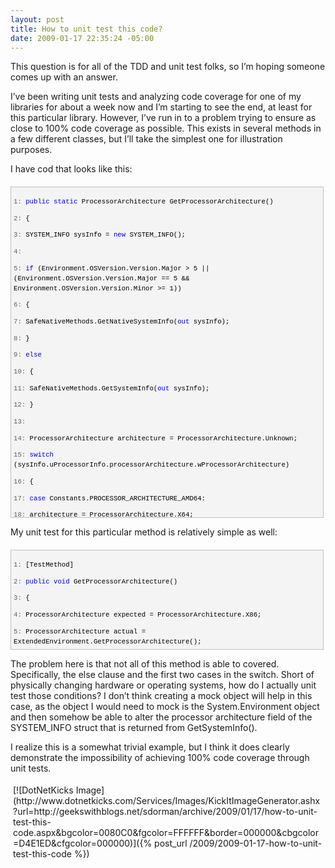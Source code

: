 ```yaml
---
layout: post
title: How to unit test this code?
date: 2009-01-17 22:35:24 -05:00
---
```


This question is for all of the TDD and unit test folks, so I’m hoping someone comes up with an answer.

I’ve been writing unit tests and analyzing code coverage for one of my libraries for about a week now and I’m starting to see the end, at least for this particular library. However, I’ve run in to a problem trying to ensure as close to 100% code coverage as possible. This exists in several methods in a few different classes, but I’ll take the simplest one for illustration purposes.

I have cod that looks like this:
  <div style="border-bottom: silver 1px solid; border-left: silver 1px solid; padding-bottom: 4px; line-height: 12pt; background-color: #f4f4f4; margin: 20px 0px 10px; padding-left: 4px; width: 97.5%; padding-right: 4px; font-family: 'Courier New', courier, monospace; height: 520px; max-height: 3500px; font-size: 8pt; overflow: auto; border-top: silver 1px solid; cursor: text; border-right: silver 1px solid; padding-top: 4px" id="codeSnippetWrapper">   <div style="border-bottom-style: none; padding-bottom: 0px; line-height: 12pt; border-right-style: none; background-color: #f4f4f4; padding-left: 0px; width: 100%; padding-right: 0px; font-family: 'Courier New', courier, monospace; border-top-style: none; color: black; font-size: 8pt; border-left-style: none; overflow: visible; padding-top: 0px" id="codeSnippet">     

<span style="color: #606060" id="lnum1">   1:</span> <span style="color: #0000ff">public</span> <span style="color: #0000ff">static</span> ProcessorArchitecture GetProcessorArchitecture()

<span style="color: #606060" id="lnum2">   2:</span> {

<span style="color: #606060" id="lnum3">   3:</span>     SYSTEM_INFO sysInfo = <span style="color: #0000ff">new</span> SYSTEM_INFO();

<span style="color: #606060" id="lnum4">   4:</span>  

<span style="color: #606060" id="lnum5">   5:</span>     <span style="color: #0000ff">if</span> (Environment.OSVersion.Version.Major > 5 || (Environment.OSVersion.Version.Major == 5 && Environment.OSVersion.Version.Minor >= 1))

<span style="color: #606060" id="lnum6">   6:</span>     {

<span style="color: #606060" id="lnum7">   7:</span>         SafeNativeMethods.GetNativeSystemInfo(<span style="color: #0000ff">out</span> sysInfo);

<span style="color: #606060" id="lnum8">   8:</span>     }

<span style="color: #606060" id="lnum9">   9:</span>     <span style="color: #0000ff">else</span>

<span style="color: #606060" id="lnum10">  10:</span>     {

<span style="color: #606060" id="lnum11">  11:</span>         SafeNativeMethods.GetSystemInfo(<span style="color: #0000ff">out</span> sysInfo);

<span style="color: #606060" id="lnum12">  12:</span>     }

<span style="color: #606060" id="lnum13">  13:</span>  

<span style="color: #606060" id="lnum14">  14:</span>     ProcessorArchitecture architecture = ProcessorArchitecture.Unknown;

<span style="color: #606060" id="lnum15">  15:</span>     <span style="color: #0000ff">switch</span> (sysInfo.uProcessorInfo.processorArchitecture.wProcessorArchitecture)

<span style="color: #606060" id="lnum16">  16:</span>     {

<span style="color: #606060" id="lnum17">  17:</span>         <span style="color: #0000ff">case</span> Constants.PROCESSOR_ARCHITECTURE_AMD64:

<span style="color: #606060" id="lnum18">  18:</span>             architecture = ProcessorArchitecture.X64;

<span style="color: #606060" id="lnum19">  19:</span>             <span style="color: #0000ff">break</span>;

<span style="color: #606060" id="lnum20">  20:</span>  

<span style="color: #606060" id="lnum21">  21:</span>         <span style="color: #0000ff">case</span> Constants.PROCESSOR_ARCHITECTURE_IA64:

<span style="color: #606060" id="lnum22">  22:</span>             architecture = ProcessorArchitecture.Itanium;

<span style="color: #606060" id="lnum23">  23:</span>             <span style="color: #0000ff">break</span>;

<span style="color: #606060" id="lnum24">  24:</span>  

<span style="color: #606060" id="lnum25">  25:</span>         <span style="color: #0000ff">case</span> Constants.PROCESSOR_ARCHITECTURE_INTEL:

<span style="color: #606060" id="lnum26">  26:</span>             architecture = ProcessorArchitecture.X86;

<span style="color: #606060" id="lnum27">  27:</span>             <span style="color: #0000ff">break</span>;

<span style="color: #606060" id="lnum28">  28:</span>     }

<span style="color: #606060" id="lnum29">  29:</span>  

<span style="color: #606060" id="lnum30">  30:</span>     <span style="color: #0000ff">return</span> architecture;

<span style="color: #606060" id="lnum31">  31:</span> }

</div>
</div>



My unit test for this particular method is relatively simple as well:


<div style="border-bottom: silver 1px solid; border-left: silver 1px solid; padding-bottom: 4px; line-height: 12pt; background-color: #f4f4f4; margin: 20px 0px 10px; padding-left: 4px; width: 97.5%; padding-right: 4px; font-family: 'Courier New', courier, monospace; height: 150px; max-height: 200px; font-size: 8pt; overflow: auto; border-top: silver 1px solid; cursor: text; border-right: silver 1px solid; padding-top: 4px" id="codeSnippetWrapper">
  <div style="border-bottom-style: none; padding-bottom: 0px; line-height: 12pt; border-right-style: none; background-color: #f4f4f4; padding-left: 0px; width: 100%; padding-right: 0px; font-family: 'Courier New', courier, monospace; border-top-style: none; color: black; font-size: 8pt; border-left-style: none; overflow: visible; padding-top: 0px" id="codeSnippet">
    

<span style="color: #606060" id="lnum1">   1:</span> [TestMethod]

<span style="color: #606060" id="lnum2">   2:</span> <span style="color: #0000ff">public</span> <span style="color: #0000ff">void</span> GetProcessorArchitecture()

<span style="color: #606060" id="lnum3">   3:</span> {

<span style="color: #606060" id="lnum4">   4:</span>     ProcessorArchitecture expected = ProcessorArchitecture.X86;

<span style="color: #606060" id="lnum5">   5:</span>     ProcessorArchitecture actual = ExtendedEnvironment.GetProcessorArchitecture();

<span style="color: #606060" id="lnum6">   6:</span>     Assert.IsTrue(actual == expected);

<span style="color: #606060" id="lnum7">   7:</span> }

</div>
</div>



The problem here is that not all of this method is able to covered. Specifically, the else clause and the first two cases in the switch. Short of physically changing hardware or operating systems, how do I actually unit test those conditions? I don’t think creating a mock object will help in this case, as the object I would need to mock is the System.Environment object and then somehow be able to alter the processor architecture field of the SYSTEM_INFO struct that is returned from GetSystemInfo().

I realize this is a somewhat trivial example, but I think it does clearly demonstrate the impossibility of achieving 100% code coverage through unit tests.
<div class="wlWriterHeaderFooter" style="text-align:left; margin:0px; padding:4px 4px 4px 4px;">[![DotNetKicks Image](http://www.dotnetkicks.com/Services/Images/KickItImageGenerator.ashx?url=http://geekswithblogs.net/sdorman/archive/2009/01/17/how-to-unit-test-this-code.aspx&bgcolor=0080C0&fgcolor=FFFFFF&border=000000&cbgcolor=D4E1ED&cfgcolor=000000)]({% post_url /2009/2009-01-17-how-to-unit-test-this-code %})</div>
